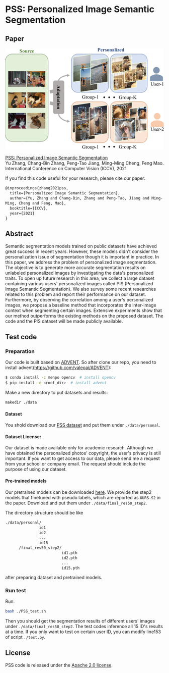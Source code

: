 # PSS: Personalized Image Semantic Segmentation


## Paper
![](./head.jpg)

[PSS: Personalized Image Semantic Segmentation](https://arxiv.org/abs/2107.13978)  
 Yu Zhang, Chang-Bin Zhang, Peng-Tao Jiang, Ming-Ming Cheng, Feng Mao.
 International Conference on Computer Vision (ICCV), 2021

If you find this code useful for your research, please cite our paper:

```
@inproceedings{zhang2021pss,
  title={Personalized Image Semantic Segmentation},
  author={Yu, Zhang and Chang-Bin, Zhang and Peng-Tao, Jiang and Ming-Ming, Cheng and Feng, Mao},
  booktitle={ICCV},
  year={2021}
}
```

## Abstract
Semantic segmentation models trained on public datasets have achieved great success in recent years. However, these models didn't consider the personalization issue of segmentation though it is important in practice. In this paper, we address the problem of personalized image segmentation. The objective is to generate more accurate segmentation results on unlabeled personalized images by investigating the data's personalized traits. To open up future research in this area, we collect a large dataset containing various users' personalized images called PIS (Personalized Image Semantic Segmentation). We also survey some recent researches related to this problem and report their performance on our dataset. Furthermore, by observing the correlation among a user's personalized images, we propose a baseline method that incorporates the inter-image context when segmenting certain images. Extensive experiments show that our method outperforms the existing methods on the proposed dataset. The code and the PIS dataset will be made publicly available.

## Test code
### Preparation
Our code is built based on [ADVENT](https://github.com/valeoai/ADVENT).
So after clone our repo,
you need to install advent(https://github.com/valeoai/ADVENT):
```bash
$ conda install -c menpo opencv  # install opencv
$ pip install -e <root_dir>  # install advent
```

Make a new directory to put datasets and results:
```bash
makedir ./data
```

#### Dataset
You shold download our [PSS dataset]() and put them under `./data/personal`.  

#### Dataset License: 
Our dataset is made available only for academic research. 
Although we have obtained the personalized photos' copyright, 
the user's privacy is still important.
If you want to get access to our data, please send me a request 
from your school or company email.
The request should include the purpose of using our dataset.

#### Pre-trained models
Our pretrained models can be downloaded [here]().
We provide the step2 models that finetuned with pseudo labels, which are
reported as `OURS-S2` in the paper.
Download and put them under `./data/final_res50_step2`.

The directory structure should be like 
```
./data/personal/
               id1
               id2
               ...
               id15
      /final_res50_step2/
                         id1.pth
                         id2.pth
                         ...
                         id15.pth
```
after preparing dataset and pretrained models.

### Run test
Run:
```bash
bash ./PSS_test.sh
```
Then you should get the segmentation results of different users' images under 
`./data/final_res50_step2`.
The test codes inference all 15 ID's results at a time.
If you only want to test on certain user ID, you can modify
line153 of script `./test.py`.


## License
PSS code is released under the [Apache 2.0 license](./LICENSE).
